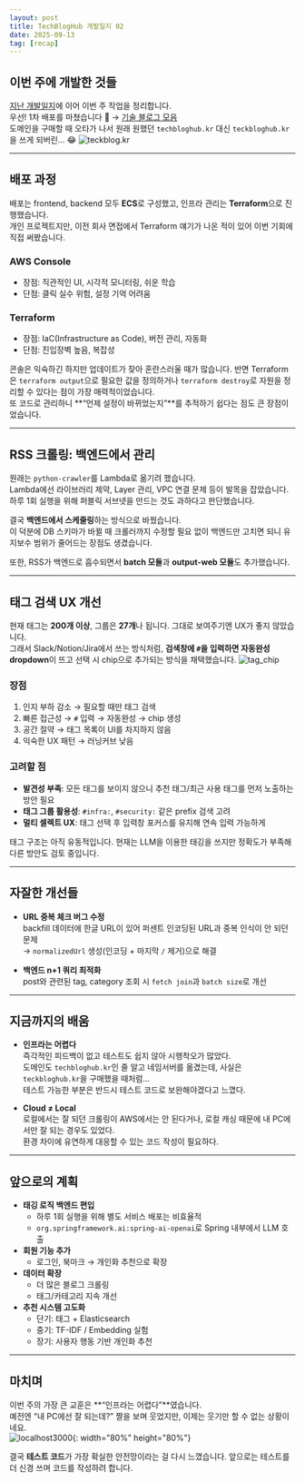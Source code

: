 ```yaml
---
layout: post
title: TechBlogHub 개발일지 02
date: 2025-09-13
tag: [recap]
---
```


## 이번 주에 개발한 것들

[지난 개발일지](https://hobit22.github.io/posts/techbloghub_recap_01/)에 이어 이번 주 작업을 정리합니다.  
우선! 1차 배포를 마쳤습니다 🎉 → [기술 블로그 모음](https://teckbloghub.kr)  
도메인을 구매할 때 오타가 나서 원래 원했던 `techbloghub.kr` 대신 `teckbloghub.kr`을 쓰게 되버린... 😂
![teckblog.kr](assets/img/posts/teckblog.kr.png)

---

## 배포 과정

배포는 frontend, backend 모두 **ECS**로 구성했고, 인프라 관리는 **Terraform**으로 진행했습니다.  
개인 프로젝트지만, 이전 회사 면접에서 Terraform 얘기가 나온 적이 있어 이번 기회에 직접 써봤습니다.

### AWS Console

- 장점: 직관적인 UI, 시각적 모니터링, 쉬운 학습
- 단점: 클릭 실수 위험, 설정 기억 어려움

### Terraform

- 장점: IaC(Infrastructure as Code), 버전 관리, 자동화
- 단점: 진입장벽 높음, 복잡성

콘솔은 익숙하긴 하지만 업데이트가 잦아 혼란스러울 때가 많습니다. 반면 Terraform은 `terraform output`으로 필요한 값을 정의하거나 `terraform destroy`로 자원을 정리할 수 있다는 점이 가장 매력적이었습니다.  
또 코드로 관리하니 **“언제 설정이 바뀌었는지”**를 추적하기 쉽다는 점도 큰 장점이었습니다.

---

## RSS 크롤링: 백엔드에서 관리

원래는 `python-crawler`를 Lambda로 옮기려 했습니다.  
Lambda에선 라이브러리 제약, Layer 관리, VPC 연결 문제 등이 발목을 잡았습니다.  
하루 1회 실행을 위해 퍼블릭 서브넷을 만드는 것도 과하다고 판단했습니다.

결국 **백엔드에서 스케줄링**하는 방식으로 바꿨습니다.  
이 덕분에 DB 스키마가 바뀔 때 크롤러까지 수정할 필요 없이 백엔드만 고치면 되니 유지보수 범위가 줄어드는 장점도 생겼습니다.

또한, RSS가 백엔드로 흡수되면서 **batch 모듈**과 **output-web 모듈**도 추가했습니다.

---

## 태그 검색 UX 개선

현재 태그는 **200개 이상**, 그룹은 **27개**나 됩니다. 그대로 보여주기엔 UX가 좋지 않았습니다.  
그래서 Slack/Notion/Jira에서 쓰는 방식처럼, **검색창에 `#`을 입력하면 자동완성 dropdown**이 뜨고 선택 시 chip으로 추가되는 방식을 채택했습니다.
![tag_chip](assets/img/posts/tagchip.png)

### 장점

1. 인지 부하 감소 → 필요할 때만 태그 검색
2. 빠른 접근성 → `#` 입력 → 자동완성 → chip 생성
3. 공간 절약 → 태그 목록이 UI를 차지하지 않음
4. 익숙한 UX 패턴 → 러닝커브 낮음

### 고려할 점

- **발견성 부족**: 모든 태그를 보이지 않으니 추천 태그/최근 사용 태그를 먼저 노출하는 방안 필요
- **태그 그룹 활용성**: `#infra:`, `#security:` 같은 prefix 검색 고려
- **멀티 셀렉트 UX**: 태그 선택 후 입력창 포커스를 유지해 연속 입력 가능하게

태그 구조는 아직 유동적입니다. 현재는 LLM을 이용한 태깅을 쓰지만 정확도가 부족해 다른 방안도 검토 중입니다.

---

## 자잘한 개선들

- **URL 중복 체크 버그 수정**  
  backfill 데이터에 한글 URL이 있어 퍼센트 인코딩된 URL과 중복 인식이 안 되던 문제  
  → `normalizedUrl` 생성(인코딩 + 마지막 `/` 제거)으로 해결

- **백엔드 n+1 쿼리 최적화**  
  post와 관련된 tag, category 조회 시 `fetch join`과 `batch size`로 개선

---

## 지금까지의 배움

- **인프라는 어렵다**  
  즉각적인 피드백이 없고 테스트도 쉽지 않아 시행착오가 많았다.  
  도메인도 `techbloghub.kr`인 줄 알고 네임서버를 옮겼는데, 사실은 `teckbloghub.kr`을 구매했을 때처럼…  
  테스트 가능한 부분은 반드시 테스트 코드로 보완해야겠다고 느꼈다.

- **Cloud ≠ Local**  
  로컬에서는 잘 되던 크롤링이 AWS에서는 안 된다거나, 로컬 캐싱 때문에 내 PC에서만 잘 되는 경우도 있었다.  
  환경 차이에 유연하게 대응할 수 있는 코드 작성이 필요하다.

---

## 앞으로의 계획

- **태깅 로직 백엔드 편입**
  - 하루 1회 실행을 위해 별도 서비스 배포는 비효율적
  - `org.springframework.ai:spring-ai-openai`로 Spring 내부에서 LLM 호출
- **회원 기능 추가**
  - 로그인, 북마크 → 개인화 추천으로 확장
- **데이터 확장**
  - 더 많은 블로그 크롤링
  - 태그/카테고리 지속 개선
- **추천 시스템 고도화**
  - 단기: 태그 + Elasticsearch
  - 중기: TF-IDF / Embedding 실험
  - 장기: 사용자 행동 기반 개인화 추천

---

## 마치며

이번 주의 가장 큰 교훈은 **“인프라는 어렵다”**였습니다.  
예전엔 “내 PC에선 잘 되는데?” 짤을 보며 웃었지만, 이제는 웃기만 할 수 없는 상황이네요.  
![localhost3000](assets/img/posts/localhost3000.png){: width="80%" height="80%"}

결국 **테스트 코드**가 가장 확실한 안전망이라는 걸 다시 느꼈습니다. 앞으로는 테스트를 더 신경 쓰며 코드를 작성하려 합니다.
